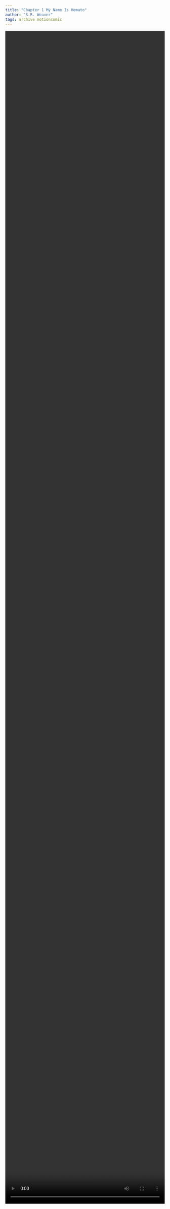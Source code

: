 ```yaml
---
title: "Chapter 1 My Name Is Hemato"
author: "S.R. Weaver"
tags: archive motioncomic
---
```

<video width="100%" height="95%" controls>
  <source src="https://lwflouisa.github.io/UploadedFairyMotionComic/Chapters/Chapter1/Chapter1DraftYTVersion.mp4" type="video/mp4">
</video>
